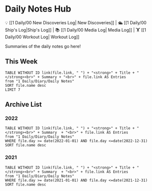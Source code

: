 # Daily Notes Hub

💡 [[1 Daily/00 New Discoveries Log| New Discoveries]] | 🛳️ [[1 Daily/00 Ship's Log|Ship's Log]] | 📚 [[1 Daily/00 Media Log| Media Log]] | 🏋️ [[1 Daily/00 Workout Log| Workout Log]]

Summaries of the daily notes go here!

## This Week

```dataview
TABLE WITHOUT ID link(file.link, " ") + "<strong>" + Title + "</strong><br>" + Summary + "<br>" + file.link AS Entries
from "1 Daily/Diary/Daily Notes"
SORT file.name desc
LIMIT 7
```

## Archive List

### 2022

```dataview
TABLE WITHOUT ID link(file.link, " ") + "<strong>" + Title + "</strong><br>" + Summary  + "<br>" + file.link AS Entries
from "1 Daily/Diary/Daily Notes"
WHERE file.day >= date(2022-01-01) AND file.day <=date(2022-12-31)
SORT file.name desc
```

### 2021

```dataview
TABLE WITHOUT ID link(file.link, " ") + "<strong>" + Title + "</strong><br>" + Summary  + "<br>" + file.link AS Entries
from "1 Daily/Diary/Daily Notes"
WHERE file.day >= date(2021-01-01) AND file.day <=date(2021-12-31)
SORT file.name desc
```
